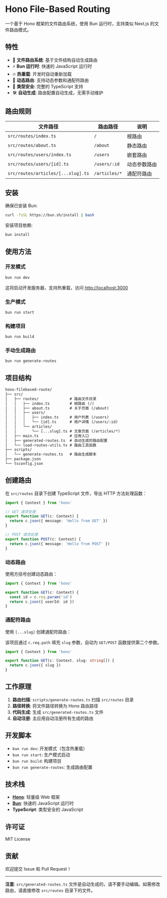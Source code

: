 # Hono File-Based Routing

一个基于 Hono 框架的文件路由系统，使用 Bun 运行时，支持类似 Next.js 的文件路由模式。

## 特性

- 🚀 **文件路由系统**: 基于文件结构自动生成路由
- ⚡ **Bun 运行时**: 快速的 JavaScript 运行时
- 🔥 **热重载**: 开发时自动重新加载
- 📁 **动态路由**: 支持动态参数和通配符路由
- 🎯 **类型安全**: 完整的 TypeScript 支持
- 🛠️ **自动生成**: 路由配置自动生成，无需手动维护

## 路由规则

| 文件路径 | 路由路径 | 说明 |
|---------|---------|------|
| `src/routes/index.ts` | `/` | 根路由 |
| `src/routes/about.ts` | `/about` | 静态路由 |
| `src/routes/users/index.ts` | `/users` | 嵌套路由 |
| `src/routes/users/[id].ts` | `/users/:id` | 动态参数路由 |
| `src/routes/articles/[...slug].ts` | `/articles/*` | 通配符路由 |

## 安装

确保已安装 Bun:

```bash
curl -fsSL https://bun.sh/install | bash
```

安装项目依赖:

```bash
bun install
```

## 使用方法

### 开发模式

```bash
bun run dev
```

这将启动开发服务器，支持热重载，访问 <http://localhost:3000>

### 生产模式

```bash
bun run start
```

### 构建项目

```bash
bun run build
```

### 手动生成路由

```bash
bun run generate-routes
```

## 项目结构

```txt
hono-filebased-route/
├── src/
│   ├── routes/              # 路由文件目录
│   │   ├── index.ts         # 根路由 (/)
│   │   ├── about.ts         # 关于页面 (/about)
│   │   ├── users/
│   │   │   ├── index.ts     # 用户列表 (/users)
│   │   │   └── [id].ts      # 用户详情 (/users/:id)
│   │   └── articles/
│   │       └── [...slug].ts # 文章页面 (/articles/*)
│   ├── main.ts              # 应用入口
│   ├── generated-routes.ts  # 自动生成的路由配置
│   └── load-routes-utils.ts # 路由工具函数
├── scripts/
│   └── generate-routes.ts   # 路由生成脚本
├── package.json
└── tsconfig.json
```

## 创建路由

在 `src/routes` 目录下创建 TypeScript 文件，导出 HTTP 方法处理函数：

```typescript
import { Context } from 'hono'

// GET 请求处理
export function GET(c: Context) {
  return c.json({ message: 'Hello from GET' })
}

// POST 请求处理
export function POST(c: Context) {
  return c.json({ message: 'Hello from POST' })
}
```

### 动态路由

使用方括号创建动态路由：

```typescript
import { Context } from 'hono'

export function GET(c: Context) {
  const id = c.req.param('id')
  return c.json({ userId: id })
}
```

### 通配符路由

使用 `[...slug]` 创建通配符路由：

该项目通过 `c.req.path` 填充 `slug` 参数，自动为 `GET/POST` 函数提供第二个参数。

```typescript
import { Context } from 'hono'

export function GET(c: Context, slug: string[]) {
  return c.json({ slug })
}
```

## 工作原理

1. **路由扫描**: `scripts/generate-routes.ts` 扫描 `src/routes` 目录
2. **路径转换**: 将文件路径转换为 Hono 路由路径
3. **代码生成**: 生成 `src/generated-routes.ts` 文件
4. **自动注册**: 主应用自动注册所有生成的路由

## 开发脚本

- `bun run dev`: 开发模式（包含热重载）
- `bun run start`: 生产模式启动
- `bun run build`: 构建项目
- `bun run generate-routes`: 生成路由配置

## 技术栈

- **[Hono](https://hono.dev/)**: 轻量级 Web 框架
- **[Bun](https://bun.sh/)**: 快速的 JavaScript 运行时
- **TypeScript**: 类型安全的 JavaScript

## 许可证

MIT License

## 贡献

欢迎提交 Issue 和 Pull Request！

---

**注意**: `src/generated-routes.ts` 文件是自动生成的，请不要手动编辑。如需修改路由，请直接修改 `src/routes` 目录下的文件。
